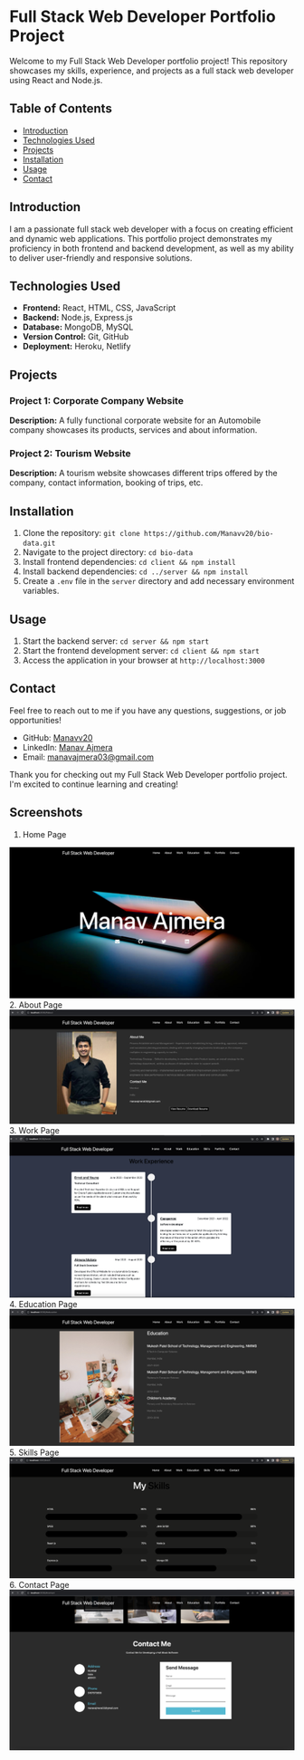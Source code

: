 # Full Stack Web Developer Portfolio Project

Welcome to my Full Stack Web Developer portfolio project! This repository showcases my skills, experience, and projects as a full stack web developer using React and Node.js.

## Table of Contents

- [Introduction](#introduction)
- [Technologies Used](#technologies-used)
- [Projects](#projects)
- [Installation](#installation)
- [Usage](#usage)
- [Contact](#contact)

## Introduction

I am a passionate full stack web developer with a focus on creating efficient and dynamic web applications. This portfolio project demonstrates my proficiency in both frontend and backend development, as well as my ability to deliver user-friendly and responsive solutions.

## Technologies Used

- **Frontend:** React, HTML, CSS, JavaScript
- **Backend:** Node.js, Express.js
- **Database:** MongoDB, MySQL
- **Version Control:** Git, GitHub
- **Deployment:** Heroku, Netlify

## Projects

### Project 1: Corporate Company Website

**Description:** A fully functional corporate website for an Automobile company showcases its products, services and about information.

### Project 2: Tourism Website

**Description:** A tourism website showcases different trips offered by the company, contact information, booking of trips, etc.

<!-- ### Project 3: Blogging Platform

**Description:** A blogging website where users can write, edit, and publish articles. Includes user profiles and the ability to comment on articles.

**GitHub Repository:** [Blogging Platform Repo](https://github.com/yourusername/blogging-platform) -->

## Installation

1. Clone the repository: `git clone https://github.com/Manavv20/bio-data.git`
2. Navigate to the project directory: `cd bio-data`
3. Install frontend dependencies: `cd client && npm install`
4. Install backend dependencies: `cd ../server && npm install`
5. Create a `.env` file in the `server` directory and add necessary environment variables.

## Usage

1. Start the backend server: `cd server && npm start`
2. Start the frontend development server: `cd client && npm start`
3. Access the application in your browser at `http://localhost:3000`

## Contact

Feel free to reach out to me if you have any questions, suggestions, or job opportunities!

- GitHub: [Manavv20](https://github.com/Manavv20)
- LinkedIn: [Manav Ajmera](https://www.linkedin.com/in/manav-ajmera20)
- Email: manavajmera03@gmail.com

Thank you for checking out my Full Stack Web Developer portfolio project. I'm excited to continue learning and creating!

## Screenshots

1. Home Page
<img src="./src/assets/HomePage.jpeg"/>
2. About Page
<img src="./src/assets/AboutPage.jpeg"/>
3. Work Page
<img src="./src/assets/WorkPage.png"/>
4. Education Page
<img src="./src/assets/EducationPage.jpeg"/>
5. Skills Page
<img src="./src/assets/SkillsPage.png">
6. Contact Page
<img src="./src/assets/ContactPage.jpeg">
